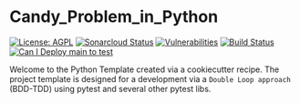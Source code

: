 # Candy_Problem_in_Python

[![License: AGPL](https://img.shields.io/badge/License-AGPL-blue.svg)](https://github.com/gotreasa/candy_problem_in_python/blob/main/LICENSE)
[![Sonarcloud Status](https://sonarcloud.io/api/project_badges/measure?project=gotreasa_candy_problem_in_python&metric=alert_status)](https://sonarcloud.io/dashboard?id=gotreasa_candy_problem_in_python)
[![Vulnerabilities](https://sonarcloud.io/api/project_badges/measure?project=gotreasa_candy_problem_in_python&metric=vulnerabilities)](https://sonarcloud.io/summary/new_code?id=gotreasa_candy_problem_in_python)
[![Build Status](https://github.com/gotreasa/candy_problem_in_python/actions/workflows/cicd.yml/badge.svg)](https://github.com/gotreasa/candy_problem_in_python/actions/workflows/cicd.yml)
[![Can I Deploy main to test](https://gotreasa.pactflow.io/pacticipants/candy_problem_in_python_app/branches/main/latest-version/can-i-deploy/to-environment/test/badge)](https://gotreasa.pactflow.io/hal-browser/browser.html#https://gotreasa.pactflow.io/pacticipants/candy_problem_in_python_app/branches/main/latest-version/can-i-deploy/to-environment/test/badge)

Welcome to the Python Template created via a cookiecutter recipe. The project template is designed for a development via a `Double Loop approach` (BDD-TDD) using pytest and several other pytest libs.